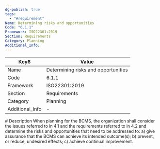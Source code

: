 ```yaml
---
dg-publish: true
tags:
  - "#requirement"
Name: Determining risks and opportunities
Code: "6.1.1"
Framework: ISO22301:2019
Section: Requirements
Category: Planning
Additional_Info: 
---
```


<div><table class="dataview table-view-table"><thead class="table-view-thead"><tr class="table-view-tr-header"><th class="table-view-th"><span>Key</span><span class="dataview small-text">6</span></th><th class="table-view-th"><span>Value</span></th></tr></thead><tbody class="table-view-tbody"><tr><td><span>Name</span></td><td><span>Determining risks and opportunities</span></td></tr><tr><td><span>Code</span></td><td><span>6.1.1</span></td></tr><tr><td><span>Framework</span></td><td><span>ISO22301:2019</span></td></tr><tr><td><span>Section</span></td><td><span>Requirements</span></td></tr><tr><td><span>Category</span></td><td><span>Planning</span></td></tr><tr><td><span>Additional_Info</span></td><td><span>-</span></td></tr></tbody></table></div>
# Description
When planning for the BCMS, the organization shall consider the issues referred to in 4.1 and the requirements referred to in 4.2 and determine the risks and opportunities that need to be addressed to: a) give assurance that the BCMS can achieve its intended outcome(s); b) prevent, or reduce, undesired effects; c) achieve continual improvement. 
